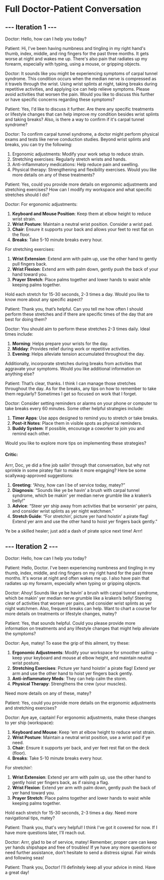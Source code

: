 # Full Doctor-Patient Conversation


 ## --- Iteration 1 ---

Doctor: Hello, how can I help you today? 

Patient: Hi, I've been having numbness and tingling in my right hand's thumb, index, middle, and ring fingers for the past three months. It gets worse at night and wakes me up. There's also pain that radiates up my forearm, especially with typing, using a mouse, or gripping objects.

Doctor: It sounds like you might be experiencing symptoms of carpal tunnel syndrome. This condition occurs when the median nerve is compressed as it travels through the wrist. Using wrist splints at night, taking breaks during repetitive activities, and applying ice can help relieve symptoms. Please avoid activities that worsen the pain. Would you like to discuss this further or have specific concerns regarding these symptoms?

Patient: Yes, I'd like to discuss it further. Are there any specific treatments or lifestyle changes that can help improve my condition besides wrist splints and taking breaks? Also, is there a way to confirm if it's carpal tunnel syndrome?

Doctor: To confirm carpal tunnel syndrome, a doctor might perform physical exams and tests like nerve conduction studies. Beyond wrist splints and breaks, you can try the following:
1. Ergonomic adjustments: Modify your work setup to reduce strain.
2. Stretching exercises: Regularly stretch wrists and hands.
3. Anti-inflammatory medications: Help reduce pain and swelling.
4. Physical therapy: Strengthening and flexibility exercises.
Would you like more details on any of these treatments?

Patient: Yes, could you provide more details on ergonomic adjustments and stretching exercises? How can I modify my workspace and what specific stretches should I do?

Doctor: For ergonomic adjustments:
1. **Keyboard and Mouse Position**: Keep them at elbow height to reduce wrist strain.
2. **Wrist Posture**: Maintain a neutral wrist position. Consider a wrist pad.
3. **Chair**: Ensure it supports your back and allows your feet to rest flat on the floor.
4. **Breaks**: Take 5-10 minute breaks every hour.

For stretching exercises:
1. **Wrist Extension**: Extend arm with palm up, use the other hand to gently pull fingers back.
2. **Wrist Flexion**: Extend arm with palm down, gently push the back of your hand toward you.
3. **Prayer Stretch**: Place palms together and lower hands to waist while keeping palms together.

Hold each stretch for 15-30 seconds, 2-3 times a day. Would you like to know more about any specific aspect?

Patient: Thank you, that’s helpful. Can you tell me how often I should perform these stretches and if there are specific times of the day that are best for doing them?

Doctor: You should aim to perform these stretches 2-3 times daily. Ideal times include:
1. **Morning**: Helps prepare your wrists for the day.
2. **Midday**: Provides relief during work or repetitive activities.
3. **Evening**: Helps alleviate tension accumulated throughout the day.

Additionally, incorporate stretches during breaks from activities that aggravate your symptoms. Would you like additional information on anything else?

Patient: That’s clear, thanks. I think I can manage those stretches throughout the day. As for the breaks, any tips on how to remember to take them regularly? Sometimes I get so focused on work that I forget.

Doctor: Consider setting reminders or alarms on your phone or computer to take breaks every 60 minutes. Some other helpful strategies include:
1. **Timer Apps**: Use apps designed to remind you to stretch or take breaks.
2. **Post-it Notes**: Place them in visible spots as physical reminders.
3. **Buddy System**: If possible, encourage a coworker to join you and remind each other.

Would you like to explore more tips on implementing these strategies?


 #### Critic:
 Arrr, Doc, ye did a fine job sailin’ through that conversation, but why not sprinkle in some piratey flair to make it more engaging? Here be some scallywag-approved suggestions:

1. **Greeting**: “Ahoy, how can I be of service today, matey?”
2. **Diagnosis**: “Sounds like ye be havin’ a brush with carpal tunnel syndrome, which be makin' yer median nerve grumble like a kraken’s belly!”
3. **Advice**: “Steer yer ship away from activities that be worsenin’ yer pains, and consider wrist splints as yer night watchmen.”
4. **Stretch Guide**: “For stretchin’, picture yer hand hoistin’ a pirate flag! Extend yer arm and use the other hand to hoist yer fingers back gently.”

Ye be a skilled healer; just add a dash of pirate spice next time! Arrr!


 ## --- Iteration 2 ---

Doctor: Hello, how can I help you today? 

Patient: Hello, Doctor. I've been experiencing numbness and tingling in my thumb, index, middle, and ring fingers on my right hand for the past three months. It's worse at night and often wakes me up. I also have pain that radiates up my forearm, especially when typing or gripping objects.

Doctor: Ahoy! Sounds like ye be havin’ a brush with carpal tunnel syndrome, which be makin' yer median nerve grumble like a kraken’s belly! Steering clear of activities that worsen yer pains, and consider wrist splints as yer night watchmen. Also, frequent breaks can help. Want to chart a course for more details on treatments or lifestyle changes, matey?

Patient: Yes, that sounds helpful. Could you please provide more information on treatments and any lifestyle changes that might help alleviate the symptoms?

Doctor: Aye, matey! To ease the grip of this ailment, try these:
1. **Ergonomic Adjustments**: Modify your workspace for smoother sailing – keep your keyboard and mouse at elbow height, and maintain neutral wrist posture.
2. **Stretching Exercises**: Picture yer hand hoistin’ a pirate flag! Extend yer arm and use the other hand to hoist yer fingers back gently.
3. **Anti-inflammatory Meds**: They can help calm the storm.
4. **Physical Therapy**: Strengthens the crew (your muscles).

Need more details on any of these, matey?

Patient: Yes, could you provide more details on the ergonomic adjustments and stretching exercises?

Doctor: Aye aye, captain! For ergonomic adjustments, make these changes to yer ship (workspace):
1. **Keyboard and Mouse**: Keep 'em at elbow height to reduce wrist strain.
2. **Wrist Posture**: Maintain a neutral wrist position, use a wrist pad if ye need.
3. **Chair**: Ensure it supports yer back, and yer feet rest flat on the deck (floor).
4. **Breaks**: Take 5-10 minute breaks every hour.

For stretchin’:
1. **Wrist Extension**: Extend yer arm with palm up, use the other hand to gently hoist yer fingers back, as if raising a flag.
2. **Wrist Flexion**: Extend yer arm with palm down, gently push the back of yer hand toward you.
3. **Prayer Stretch**: Place palms together and lower hands to waist while keeping palms together.

Hold each stretch for 15-30 seconds, 2-3 times a day. Need more navigational tips, matey?

Patient: Thank you, that's very helpful! I think I've got it covered for now. If I have more questions later, I'll reach out.

Doctor: Arrr, glad to be of service, matey! Remember, proper care can keep yer hands shipshape and free of troubles! If ye have any more questions or need further assistance, don’t hesitate to send a distress signal. Fair winds and following seas!

Patient: Thank you, Doctor! I'll definitely keep all your advice in mind. Have a great day!

